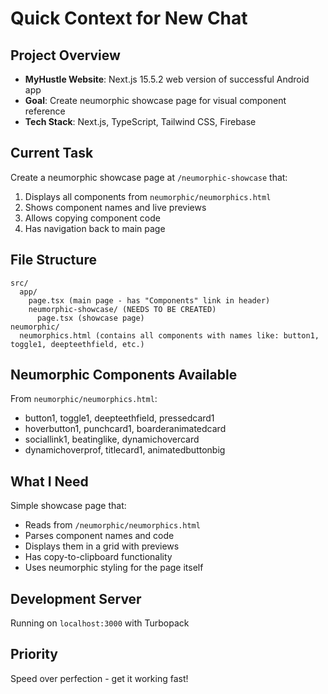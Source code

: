 # Quick Context for New Chat

## Project Overview
- **MyHustle Website**: Next.js 15.5.2 web version of successful Android app
- **Goal**: Create neumorphic showcase page for visual component reference
- **Tech Stack**: Next.js, TypeScript, Tailwind CSS, Firebase

## Current Task
Create a neumorphic showcase page at `/neumorphic-showcase` that:
1. Displays all components from `neumorphic/neumorphics.html` 
2. Shows component names and live previews
3. Allows copying component code
4. Has navigation back to main page

## File Structure
```
src/
  app/
    page.tsx (main page - has "Components" link in header)
    neumorphic-showcase/ (NEEDS TO BE CREATED)
      page.tsx (showcase page)
neumorphic/
  neumorphics.html (contains all components with names like: button1, toggle1, deepteethfield, etc.)
```

## Neumorphic Components Available
From `neumorphic/neumorphics.html`:
- button1, toggle1, deepteethfield, pressedcard1
- hoverbutton1, punchcard1, boarderanimatedcard
- sociallink1, beatinglike, dynamichovercard
- dynamichoverprof, titlecard1, animatedbuttonbig

## What I Need
Simple showcase page that:
- Reads from `/neumorphic/neumorphics.html`
- Parses component names and code
- Displays them in a grid with previews
- Has copy-to-clipboard functionality
- Uses neumorphic styling for the page itself

## Development Server
Running on `localhost:3000` with Turbopack

## Priority
Speed over perfection - get it working fast!